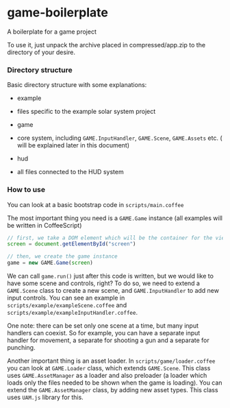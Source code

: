 game-boilerplate
================

A boilerplate for a game project

To use it, just unpack the archive placed in compressed/app.zip to the directory of your desire.

### Directory structure

Basic directory structure with some explanations:

* example
- files specific to the example solar system project

* game
- core system, including `GAME.InputHandler`, `GAME.Scene`, `GAME.Assets` etc. ( will be explained later in this document)

* hud
- all files connected to the HUD system


### How to use

You can look at a basic bootstrap code in `scripts/main.coffee`

The most important thing you need is a `GAME.Game` instance (all examples will be written in CoffeeScript)

```javascript
// first, we take a DOM element which will be the container for the view
screen = document.getElementById("screen")

// then, we create the game instance
game = new GAME.Game(screen)
```

We can call `game.run()` just after this code is written, but we would like to have some scene and controls, right?
To do so, we need to extend a `GAME.Scene` class to create a new scene, and `GAME.InputHandler` to add new input controls.
You can see an example in `scripts/example/exampleScene.coffee` and `scripts/example/exampleInputHandler.coffee`.

One note: there can be set only one scene at a time, but many input handlers can coexist. So for example, you can
have a separate input handler for movement, a separate for shooting a gun and a separate for punching.

Another important thing is an asset loader. In `scripts/game/loader.coffee` you can look at `GAME.Loader` class,
which extends `GAME.Scene`. This class uses `GAME.AssetManager` as a loader and also preloader (a loader which
loads only the files needed to be shown when the game is loading). You can extend the `GAME.AssetManager` class,
by adding new asset types. This class uses `UAM.js` library for this.
